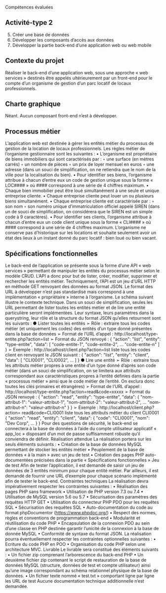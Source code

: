 Compétences évaluées

## Activité-type 2

5. Créer une base de données
6. Développer les composants d’accès aux données
7. Développer la partie back-end d’une application web ou web mobile

## Contexte du projet

Réaliser le back-end d’une application web, sous une approche « web services » destinés
être appelés ultérieurement par un front-end pour le compte d’un organisme de gestion
d’un parc locatif de locaux professionnels.

## Charte graphique

Néant. Aucun composant front-end n’est à développer.

## Processus métier

L’application web est destinée à gérer les entités métier du processus de gestion de la
location de locaux professionnels. Les règles métier de l’organisme gestionnaire sont les
suivantes :
• L’organisme est propriétaire de biens immobiliers qui sont caractérisés par :
◦ une surface (en mètres carrés)
◦ un nombre de pièces
◦ un prix de loyer mensuel en euros
◦ une adresse (dans un souci de simplification, on ne retiendra que le nom de la
ville pour la localisation du bien).
• Pour identifier ses biens, l’organisme attribue à chacun d’entre eux un code de
gestion unique sous la forme « LOC#### » où #### correspond à une série de 4
chiffres maximum.
• Chaque bien immobilier peut être loué simultanément à une seule et unique
entreprise cliente.
• Chaque entreprise cliente peut louer un ou plusieurs biens simultanément.
• Chaque entreprise cliente est caractérisée par :
◦ son nom
◦ son numéro unique d’immatriculation officiel appelé SIREN (dans un de souci de
simplification, on considérera que le SIREN est un simple code à 9 caractères).
• Pour identifier ses clients, l’organisme attribue à chacun d’entre eux un code client
unique sous la forme « CLI#### » où #### correspond à une série de 4 chiffres
maximum.
L’organisme ne conserve pas d’historique sur les locations et souhaite seulement avoir un
état des lieux à un instant donné du parc locatif : bien loué ou bien vacant.

## Spécifications fonctionnelles

Le back-end de l’application se présente sous la forme d’une API « web services »
permettant de manipuler les entités du processus métier selon le modèle CRUD. L’API a
donc pour but de lister, créer, modifier, supprimer et rechercher les entités métier.
Techniquement, l’API est un jeu d’URL HTTP en méthode GET renvoyant des données au
format JSON. Le format des URL à développer n’est pas standardisé mais correspond à
une implémentation « propriétaire » interne à l’organisme. Le schéma suivant illustre le
contexte technique.
Dans un souci de simplification, seules les URL permettant de lister toutes les entités
métier et de lire une entité particulière seront implémentées. Leur syntaxe, leurs
paramètres dans la querystring, leur rôle et la structure du format JSON qu’elles
retournent sont les suivants :
● Lister toutes les entités
➢ Rôle : extraire tous les codes métier (et uniquement les codes) des entités d’un
type donné présentes dans la base de données
➢ Format de l’URL d’appel : http://localhost/type-entite.php?action=list
➢ Format du JSON renvoyé :
{
"action": "list",
"entity": "type-entite",
"data": [
"code-entite-1",
"code-entite-2",
…
"code-entite-n"
]
}
➢ Exemple : http://localhost/client.php?action=list liste tous les codes client en
renvoyant le JSON suivant :
{
"action": "list",
"entity": "client",
"data": [
"CLI0001",
"CLI0002",
...
]
}
● Lire une entité
➢ Rôle : extraire tous les attributs métier propres à une entité d’un type donné d’après
son code métier (dans un souci de simplification, on se limitera aux attributs
correspondant aux caractéristiques propres à l’entité définies dans la partie
« processus métier » ainsi que le code métier de l’entité. On exclura donc toutes les
clés primaires et étrangères)
➢ Format de l’URL d’appel : http://localhost/type-entite.php?action=read&code=xxxxx
➢ Format du JSON renvoyé :
{
"action": "read",
"entity": "type-entite",
"data": {
"nom-attribut-1": "valeur-attribut-1",
"nom-attribut-2": "valeur-attribut-2",
...
"nom-attribut-n": "valeur-attribut-n"
}
}
➢ Exemple : http://localhost/client.php?action= read&code=CLI0001 liste tous les
attributs métier du client CLI0001
{
"action": "read",
"entity": "client",
"data": {
"code": "CLI0001",
"nom": "Dev Corp",
...
}
}
Pour des questions de sécurité, le back-end se connectera à la base de données à l’aide
du compte utilisateur applicatif « app_loc » disposant d’un mot de passe suffisamment
robuste qu’il conviendra de définir.
Réalisation attendue
La réalisation portera sur les seuls éléments suivants :
• Création de la base de données MySQL permettant de stocker les entités métier
• Peuplement de la base de données « à la main » avec un jeu de test
• Création des pages PHP auto-documentées précisées dans la partie
« Spécifications fonctionnelles »
Jeu de test
Afin de tester l’application, il est demandé de saisir un jeu de données de 3 entités
minimum pour chaque entité métier.
Par ailleurs, il est demandé de fournir une URL d’exemple pour chaque scénario
implémenté afin de tester le back-end.
Contraintes techniques
La réalisation devra impérativement respecter les contraintes suivantes :
• Réalisation des pages PHP sans framework
• Utilisation de PHP version 7.3 ou 7.4
• Utilisation de MySQL version 5.6 ou 5.7
• Sécurisation des paramètres des requêtes HTTP GET
• Utilisation du connecteur PHP PDO pour les requêtes SQL
• Sécurisation des requêtes SQL
• Auto-documentation du code au format phpDocumentor (https://www.phpdoc.org/)
• Respect des normes, règles et conventions de programmation back-end
• Modularité et réutilisation du code PHP
• Encapsulation de la connexion PDO au sein d’une classe en PHP destinée garantir
l’unicité de la connexion à la base de donnée MySQL
• Conformité de syntaxe du format JSON.
La réalisation pourra éventuellement respecter les contraintes optionnelles suivantes :
• Ecriture du code PHP en POO
• Organisation du code PHP selon une architecture MVC.
Livrable
Le livrable sera constitué des éléments suivants :
• Un fichier zip comprenant l’arborescence du back-end PHP
• Un deuxième fichier zip contenant le script de restauration de la base de données
MySQL (structure, données de test et compte utilisateur) ainsi qu’une image
correspondant au schéma relationnel physique de la base de données.
• Un fichier texte nommé « test.txt » comportant ligne par ligne les URL de test
Aucune documentation technique additionnelle n’est demandée.
